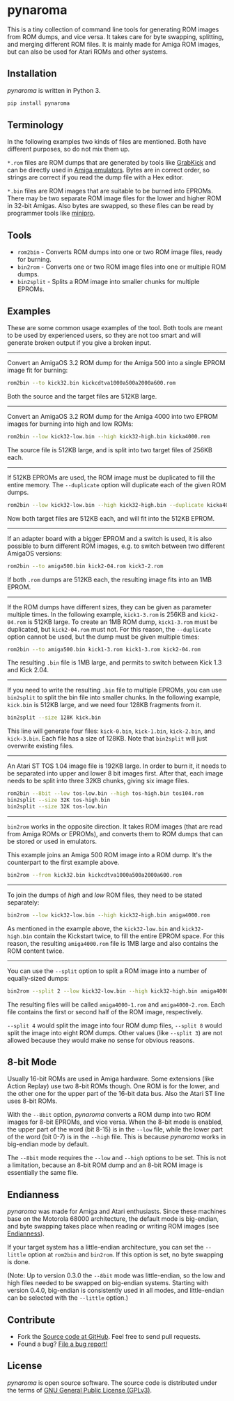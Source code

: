 # pynaroma

This is a tiny collection of command line tools for generating ROM images from ROM dumps, and vice versa. It takes care for byte swapping, splitting, and merging different ROM files. It is mainly made for Amiga ROM images, but can also be used for Atari ROMs and other systems.

## Installation

_pynaroma_ is written in Python 3.

```sh
pip install pynaroma
```

## Terminology

In the following examples two kinds of files are mentioned. Both have different purposes, so do not mix them up.

`*.rom` files are ROM dumps that are generated by tools like [GrabKick](http://aminet.net/package/util/misc/GrabKick) and can be directly used in [Amiga emulators](https://fs-uae.net/). Bytes are in correct order, so strings are correct if you read the dump file with a Hex editor.

`*.bin` files are ROM images that are suitable to be burned into EPROMs. There may be two separate ROM image files for the lower and higher ROM in 32-bit Amigas. Also bytes are swapped, so these files can be read by programmer tools like [minipro](https://gitlab.com/DavidGriffith/minipro).

## Tools

* `rom2bin` - Converts ROM dumps into one or two ROM image files, ready for burning.
* `bin2rom` - Converts one or two ROM image files into one or multiple ROM dumps.
* `bin2split` - Splits a ROM image into smaller chunks for multiple EPROMs.

## Examples

These are some common usage examples of the tool. Both tools are meant to be used by experienced users, so they are not too smart and will generate broken output if you give a broken input.

----

Convert an AmigaOS 3.2 ROM dump for the Amiga 500 into a single EPROM image fit for burning:

```sh
rom2bin --to kick32.bin kickcdtva1000a500a2000a600.rom
```

Both the source and the target files are 512KB large.

----

Convert an AmigaOS 3.2 ROM dump for the Amiga 4000 into two EPROM images for burning into high and low ROMs:

```sh
rom2bin --low kick32-low.bin --high kick32-high.bin kicka4000.rom
```

The source file is 512KB large, and is split into two target files of 256KB each.

----

If 512KB EPROMs are used, the ROM image must be duplicated to fill the entire memory. The `--duplicate` option will duplicate each of the given ROM dumps.

```sh
rom2bin --low kick32-low.bin --high kick32-high.bin --duplicate kicka4000.rom
```

Now both target files are 512KB each, and will fit into the 512KB EPROM.

----

If an adapter board with a bigger EPROM and a switch is used, it is also possible to burn different ROM images, e.g. to switch between two different AmigaOS versions:

```sh
rom2bin --to amiga500.bin kick2-04.rom kick3-2.rom
```

If both `.rom` dumps are 512KB each, the resulting image fits into an 1MB EPROM.

----

If the ROM dumps have different sizes, they can be given as parameter multiple times. In the following example, `kick1-3.rom` is 256KB and `kick2-04.rom` is 512KB large. To create an 1MB ROM dump, `kick1-3.rom` must be duplicated, but `kick2-04.rom` must not. For this reason, the `--duplicate` option cannot be used, but the dump must be given multiple times:

```sh
rom2bin --to amiga500.bin kick1-3.rom kick1-3.rom kick2-04.rom
```

The resulting `.bin` file is 1MB large, and permits to switch between Kick 1.3 and Kick 2.04.

----

If you need to write the resulting `.bin` file to multiple EPROMs, you can use `bin2split` to split the bin file into smaller chunks. In the following example, `kick.bin` is 512KB large, and we need four 128KB fragments from it.

```sh
bin2split --size 128K kick.bin
```

This line will generate four files: `kick-0.bin`, `kick-1.bin`, `kick-2.bin`, and `kick-3.bin`. Each file has a size of 128KB. Note that `bin2split` will just overwrite existing files.

----

An Atari ST TOS 1.04 image file is 192KB large. In order to burn it, it needs to be separated into upper and lower 8 bit images first. After that, each image needs to be split into three 32KB chunks, giving six image files.

```sh
rom2bin --8bit --low tos-low.bin --high tos-high.bin tos104.rom
bin2split --size 32K tos-high.bin
bin2split --size 32K tos-low.bin
```

----

`bin2rom` works in the opposite direction. It takes ROM images (that are read from Amiga ROMs or EPROMs), and converts them to ROM dumps that can be stored or used in emulators.

This example joins an Amiga 500 ROM image into a ROM dump. It's the counterpart to the first example above.

```sh
bin2rom --from kick32.bin kickcdtva1000a500a2000a600.rom
```

----

To join the dumps of _high_ and _low_ ROM files, they need to be stated separately:

```sh
bin2rom --low kick32-low.bin --high kick32-high.bin amiga4000.rom
```

As mentioned in the example above, the `kick32-low.bin` and `kick32-high.bin` contain the Kickstart twice, to fill the entire EPROM space. For this reason, the resulting `amiga4000.rom` file is 1MB large and also contains the ROM content twice.

----

You can use the `--split` option to split a ROM image into a number of equally-sized dumps:

```sh
bin2rom --split 2 --low kick32-low.bin --high kick32-high.bin amiga4000.rom
```

The resulting files will be called `amiga4000-1.rom` and `amiga4000-2.rom`. Each file contains the first or second half of the ROM image, respectively.

`--split 4` would split the image into four ROM dump files, `--split 8` would split the image into eight ROM dumps. Other values (like `--split 3`) are not allowed because they would make no sense for obvious reasons.

## 8-bit Mode

Usually 16-bit ROMs are used in Amiga hardware. Some extensions (like Action Replay) use two 8-bit ROMs though. One ROM is for the lower, and the other one for the upper part of the 16-bit data bus. Also the Atari ST line uses 8-bit ROMs.

With the `--8bit` option, _pynaroma_ converts a ROM dump into two ROM images for 8-bit EPROMs, and vice versa. When the 8-bit mode is enabled, the upper part of the word (bit 8-15) is in the `--low` file, while the lower part of the word (bit 0-7) is in the `--high` file. This is because _pynaroma_ works in big-endian mode by default.

The `--8bit` mode requires the `--low` and `--high` options to be set. This is not a limitation, because an 8-bit ROM dump and an 8-bit ROM image is essentially the same file.

## Endianness

_pynaroma_ was made for Amiga and Atari enthusiasts. Since these machines base on the Motorola 68000 architecture, the default mode is big-endian, and byte swapping takes place when reading or writing ROM images (see [Endianness](https://en.wikipedia.org/wiki/Endianness)).

If your target system has a little-endian architecture, you can set the `--little` option at `rom2bin` and `bin2rom`. If this option is set, no byte swapping is done.

(Note: Up to version 0.3.0 the `--8bit` mode was little-endian, so the low and high files needed to be swapped on big-endian systems. Starting with version 0.4.0, big-endian is consistently used in all modes, and little-endian can be selected with the `--little` option.)

## Contribute

* Fork the [Source code at GitHub](https://github.com/shred/pynaroma). Feel free to send pull requests.
* Found a bug? [File a bug report!](https://github.com/shred/pynaroma/issues)

## License

_pynaroma_ is open source software. The source code is distributed under the terms of [GNU General Public License (GPLv3)](https://www.gnu.org/licenses/gpl-3.0.en.html#content).
